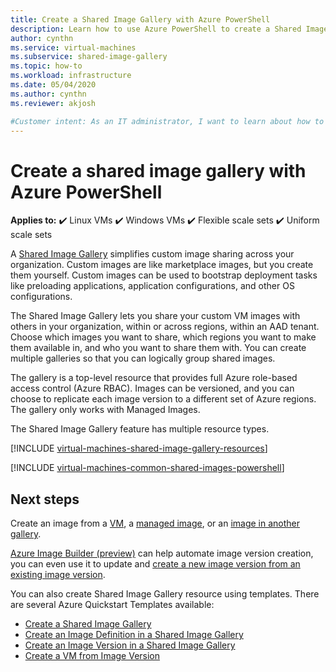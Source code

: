 ```yaml
---
title: Create a Shared Image Gallery with Azure PowerShell 
description: Learn how to use Azure PowerShell to create a Shared Image Gallery in Azure
author: cynthn
ms.service: virtual-machines
ms.subservice: shared-image-gallery
ms.topic: how-to
ms.workload: infrastructure
ms.date: 05/04/2020
ms.author: cynthn
ms.reviewer: akjosh

#Customer intent: As an IT administrator, I want to learn about how to create shared VM images to minimize the number of post-deployment configuration tasks.
---
```


# Create a shared image gallery with Azure PowerShell 

**Applies to:** :heavy_check_mark: Linux VMs :heavy_check_mark: Windows VMs :heavy_check_mark: Flexible scale sets :heavy_check_mark: Uniform scale sets

A [Shared Image Gallery](./shared-image-galleries.md) simplifies custom image sharing across your organization. Custom images are like marketplace images, but you create them yourself. Custom images can be used to bootstrap deployment tasks like preloading applications, application configurations, and other OS configurations. 

The Shared Image Gallery lets you share your custom VM images with others in your organization, within or across regions, within an AAD tenant. Choose which images you want to share, which regions you want to make them available in, and who you want to share them with. You can create multiple galleries so that you can logically group shared images. 

The gallery is a top-level resource that provides full Azure role-based access control (Azure RBAC). Images can be versioned, and you can choose to replicate each image version to a different set of Azure regions. The gallery only works with Managed Images.

The Shared Image Gallery feature has multiple resource types. 

[!INCLUDE [virtual-machines-shared-image-gallery-resources](../../includes/virtual-machines-shared-image-gallery-resources.md)]


[!INCLUDE [virtual-machines-common-shared-images-powershell](../../includes/virtual-machines-common-shared-images-powershell.md)]


## Next steps

Create an image from a [VM](image-version-vm-powershell.md), a [managed image](image-version-managed-image-powershell.md), or an [image in another gallery](image-version-another-gallery-powershell.md).

[Azure Image Builder (preview)](./image-builder-overview.md) can help automate image version creation, you can even use it to update and [create a new image version from an existing image version](./windows/image-builder-gallery-update-image-version.md). 

You can also create Shared Image Gallery resource using templates. There are several Azure Quickstart Templates available: 

- [Create a Shared Image Gallery](https://azure.microsoft.com/resources/templates/101-sig-create/)
- [Create an Image Definition in a Shared Image Gallery](https://azure.microsoft.com/resources/templates/101-sig-image-definition-create/)
- [Create an Image Version in a Shared Image Gallery](https://azure.microsoft.com/resources/templates/101-sig-image-version-create/)
- [Create a VM from Image Version](https://azure.microsoft.com/resources/templates/101-vm-from-sig/)